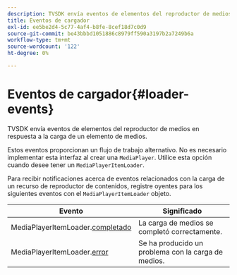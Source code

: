 ```yaml
---
description: TVSDK envía eventos de elementos del reproductor de medios en respuesta a la carga de un elemento de medios.
title: Eventos de cargador
exl-id: ee5be2d4-5c77-4af4-b8fe-8cef18d7c0d9
source-git-commit: be43bbbd1051886c8979ff590a3197b2a7249b6a
workflow-type: tm+mt
source-wordcount: '122'
ht-degree: 0%

---
```


# Eventos de cargador{#loader-events}

TVSDK envía eventos de elementos del reproductor de medios en respuesta a la carga de un elemento de medios.

Estos eventos proporcionan un flujo de trabajo alternativo. No es necesario implementar esta interfaz al crear una `MediaPlayer`. Utilice esta opción cuando desee tener un `MediaPlayerItemLoader`.

Para recibir notificaciones acerca de eventos relacionados con la carga de un recurso de reproductor de contenidos, registre oyentes para los siguientes eventos con el `MediaPlayerItemLoader` objeto.

| Evento | Significado |
|---|---|
| MediaPlayerItemLoader.[completado](https://help.adobe.com/en_US/primetime/api/psdk/asdoc-dhls_1.4/com/adobe/mediacore/MediaPlayerItemLoader.html#event:completed) | La carga de medios se completó correctamente. |
| MediaPlayerItemLoader.[error](https://help.adobe.com/en_US/primetime/api/psdk/asdoc-dhls_1.4/com/adobe/mediacore/MediaPlayerItemLoader.html#event:failed) | Se ha producido un problema con la carga de medios. |
